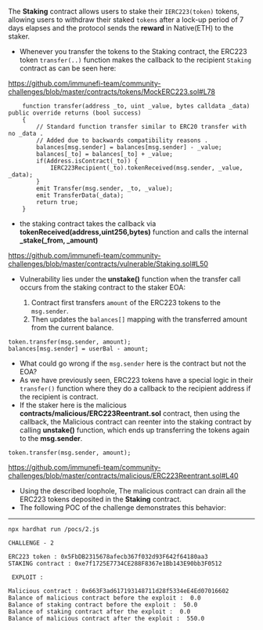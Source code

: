 The **Staking** contract allows users to stake their `IERC223(token)` tokens, allowing users to withdraw their staked `tokens` after a lock-up period of 7 days elapses and the protocol sends the **reward** in Native(ETH) to the staker.


* Whenever you transfer the tokens to the Staking contract, the ERC223 token `transfer(..)` function makes the callback to the recipient `Staking` contract as can be seen here:

https://github.com/immunefi-team/community-challenges/blob/master/contracts/tokens/MockERC223.sol#L78

```solidity
    function transfer(address _to, uint _value, bytes calldata _data) public override returns (bool success)
    {
        // Standard function transfer similar to ERC20 transfer with no _data .
        // Added due to backwards compatibility reasons .
        balances[msg.sender] = balances[msg.sender] - _value;
        balances[_to] = balances[_to] + _value;
        if(Address.isContract(_to)) {
            IERC223Recipient(_to).tokenReceived(msg.sender, _value, _data);
        }
        emit Transfer(msg.sender, _to, _value);
        emit TransferData(_data);
        return true;
    }
```

* the staking contract takes the callback via **tokenReceived(address,uint256,bytes)** function and calls the internal **_stake(_from, _amount)**

https://github.com/immunefi-team/community-challenges/blob/master/contracts/vulnerable/Staking.sol#L50

* Vulnerability lies under the **unstake()** function when the transfer call occurs from the staking contract to the staker EOA:
   
  1. Contract first transfers `amount` of the ERC223 tokens to the `msg.sender`.
  2. Then updates the `balances[]` mapping with the transferred amount from the current balance.

```solidity
token.transfer(msg.sender, amount);
balances[msg.sender] = userBal - amount;
```

* What could go wrong if the `msg.sender` here is the contract but not the EOA?
* As we have previously seen, ERC223 tokens have a special logic in their `transfer()` function where they do a callback to the recipient address if the recipient is contract. 
* If the staker here is the malicious **contracts/malicious/ERC223Reentrant.sol** contract, then using the callback, the Malicious contract can reenter into the staking contract by calling **unstake()** function, which ends up transferring the tokens again to the **msg.sender**.

```solidity
token.transfer(msg.sender, amount);
```

https://github.com/immunefi-team/community-challenges/blob/master/contracts/malicious/ERC223Reentrant.sol#L40

* Using the described loophole, The malicious contract can drain all the ERC223 tokens deposited in the **Staking** contract.
* The following POC of the challenge demonstrates this behavior:

---

```shell
npx hardhat run /pocs/2.js
```


```shell
CHALLENGE - 2

ERC223 token : 0x5FbDB2315678afecb367f032d93F642f64180aa3
STAKING contract : 0xe7f1725E7734CE288F8367e1Bb143E90bb3F0512

 EXPLOIT : 

Malicious contract : 0x663F3ad617193148711d28f5334eE4Ed07016602
Balance of malicious contract before the exploit :  0.0
Balance of staking contract before the exploit :  50.0
Balance of staking contract after the exploit :  0.0
Balance of malicious contract after the exploit :  550.0
```


